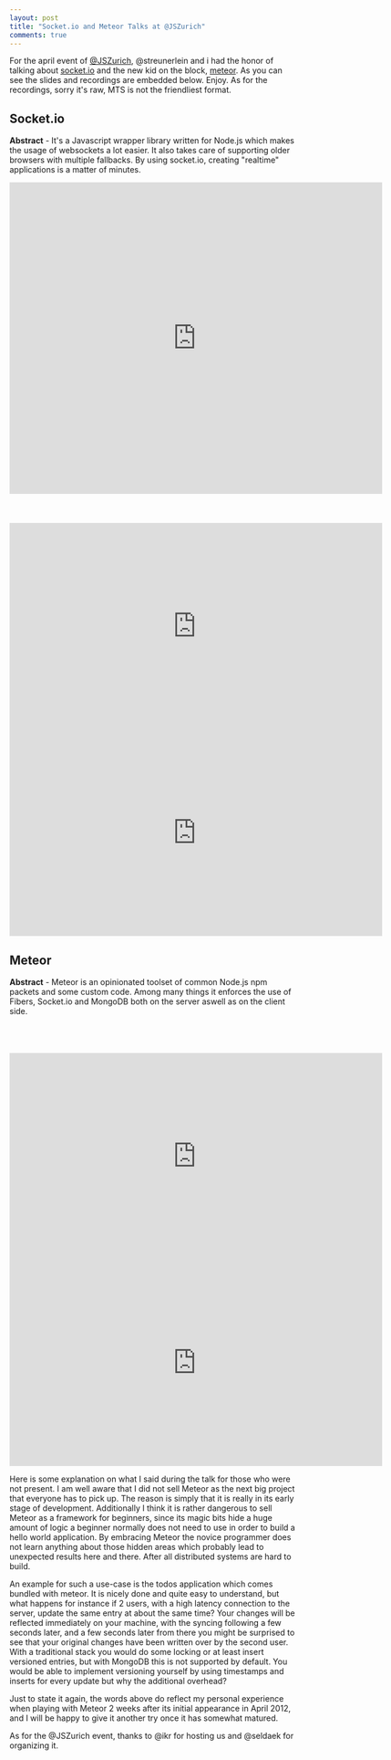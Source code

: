 ```yaml
---
layout: post
title: "Socket.io and Meteor Talks at @JSZurich"
comments: true
---
```

For the april event of [@JSZurich](https://twitter.com/#!/jszurich), @streunerlein and i had the honor of talking about [socket.io](http://socket.io/) and the new kid on the block, [meteor](http://meteor.com/). As you can see the slides and recordings are embedded below. Enjoy. As for the recordings, sorry it's raw, MTS is not the friendliest format.

## Socket.io

**Abstract** - It's a Javascript wrapper library written for Node.js which makes the usage of websockets a lot easier. It also takes care of supporting older browsers with multiple fallbacks. By using socket.io, creating "realtime" applications is a matter of minutes.

<div style="width:654px" id="__ss_12675407"><iframe src="http://www.slideshare.net/slideshow/embed_code/12675407?rel=0" width="654" height="546" frameborder="0" marginwidth="0" marginheight="0" scrolling="no"></iframe></div><br><br><br>

<iframe width="654" height="362" src="https://www.youtube.com/embed/ry2fe9os6fc" frameborder="0" allowfullscreen></iframe>

<iframe width="654" height="362" src="http://www.youtube.com/embed/CW1Y1ct_IRU" frameborder="0" allowfullscreen></iframe>

## Meteor

**Abstract** - Meteor is an opinionated toolset of common Node.js npm packets and some custom code. Among many things it enforces the use of Fibers, Socket.io and MongoDB both on the server aswell as on the client side.

<script async class="speakerdeck-embed" data-id="4f9724d5947c450022024e02" data-ratio="1.3333333333333333" src="//speakerdeck.com/assets/embed.js"></script><br><br><br>

<iframe width="654" height="362" src="http://www.youtube.com/embed/0mplHShxPWA" frameborder="0" allowfullscreen></iframe>

<iframe width="654" height="362" src="http://www.youtube.com/embed/nqsLYKzAdMQ" frameborder="0" allowfullscreen></iframe>

Here is some explanation on what I said during the talk for those who were not present. I am well aware that I did not sell Meteor as the next big project that everyone has to pick up. The reason is simply that it is really in its early stage of development. Additionally I think it is rather dangerous to sell Meteor as a framework for beginners, since its magic bits hide a huge amount of logic a beginner normally does not need to use in order to build a hello world application. By embracing Meteor the novice programmer does not learn anything about those hidden areas which probably lead to unexpected results here and there. After all distributed systems are hard to build.

An example for such a use-case is the todos application which comes bundled with meteor. It is nicely done and quite easy to understand, but what happens for instance if 2 users, with a high latency connection to the server, update the same entry at about the same time? Your changes will be reflected immediately on your machine, with the syncing following a few seconds later, and a few seconds later from there you might be surprised to see that your original changes have been written over by the second user. With a traditional stack you would do some locking or at least insert versioned entries, but with MongoDB this is not supported by default. You would be able to implement versioning yourself by using timestamps and inserts for every update but why the additional overhead?

Just to state it again, the words above do reflect my personal experience when playing with Meteor 2 weeks after its initial appearance in April 2012, and I will be happy to give it another try once it has somewhat matured.

As for the @JSZurich event, thanks to @ikr for hosting us and @seldaek for organizing it.